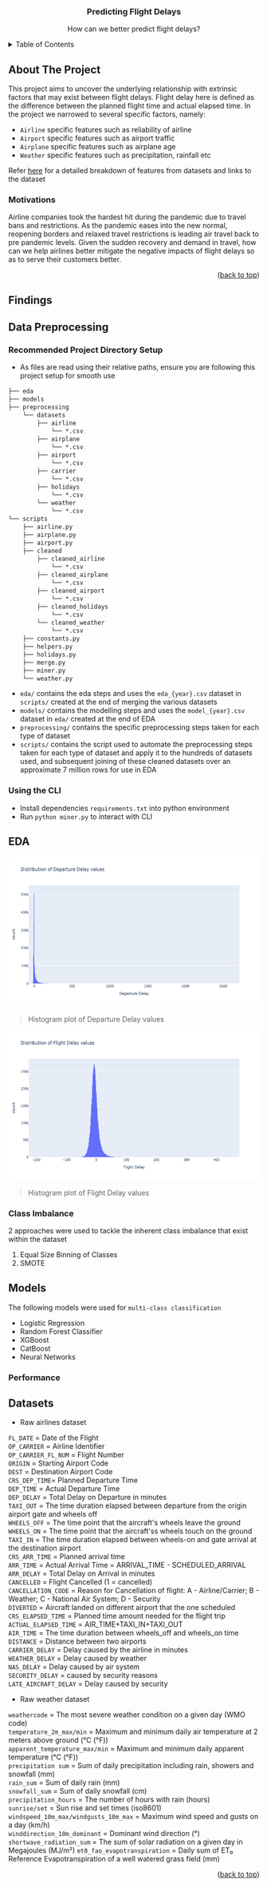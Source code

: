 <div id="top"></div>

<!-- PROJECT LOGO -->
<br />
<div align="center">
  <h3 align="center">Predicting Flight Delays</h3>

  <p align="center">
    How can we better predict flight delays?
  </p>
</div>



<!-- TABLE OF CONTENTS -->
<details>
  <summary>Table of Contents</summary>
  <ol>
    <li><a href="#about-the-project">About The Project</a></li>
    <li><a href="#findings">Findings</a></li>
    <li><a href="#eda">EDA</a></li>
    <li><a href="#models">Models</a></li>
    <li><a href="#datasets">Datasets</a></li>
  </ol>
</details>


## About The Project

This project aims to uncover the underlying relationship with extrinsic factors that may exist between flight delays. Flight delay here is defined as the difference between the planned flight time and actual elapsed time. In the project we narrowed to several specific factors, namely:
* `Airline` specific features such as reliability of airline
* `Airport` specific features such as airport traffic
* `Airplane` specific features such as airplane age
* `Weather` specific features such as precipitation, rainfall etc

Refer <a href="#datasets">here</a> for a detailed breakdown of features from datasets and links to the dataset

### Motivations
Airline companies took the hardest hit during the pandemic due to travel bans and restrictions. As the pandemic eases into the new normal, reopening borders and relaxed travel restrictions is leading air travel back to pre pandemic levels. Given the sudden recovery and demand in travel, how can we help airlines better mitigate the negative impacts of flight delays so as to serve their customers better.

<p align="right">(<a href="#top">back to top</a>)</p>


## Findings


## Data Preprocessing

### Recommended Project Directory Setup
* As files are read using their relative paths, ensure you are following this project setup for smooth use
```
├── eda
├── models
├── preprocessing
    └── datasets
        ├── airline
            └── *.csv
        ├── airplane
            └── *.csv
        ├── airport
            └── *.csv
        ├── carrier
            └── *.csv
        ├── holidays
            └── *.csv
        └── weather
            └── *.csv
└── scripts
    ├── airline.py
    ├── airplane.py
    ├── airport.py
    ├── cleaned
        ├── cleaned_airline
            └── *.csv
        ├── cleaned_airplane
            └── *.csv
        ├── cleaned_airport
            └── *.csv
        ├── cleaned_holidays
            └── *.csv
        └── cleaned_weather
            └── *.csv
    ├── constants.py
    ├── helpers.py
    ├── holidays.py
    ├── merge.py
    ├── miner.py
    └── weather.py
```

* `eda/` contains the eda steps and uses the `eda_{year}.csv` dataset in `scripts/` created at the end of merging the various datasets
* `models/` contains the modelling steps and uses the `model_{year}.csv` dataset in `eda/` created at the end of EDA
* `preprocessing/` contains the specific preprocessing steps taken for each type of dataset
* `scripts/` contains the script used to automate the preprocessing steps taken for each type of dataset and apply it to the hundreds of datasets used, and subsequent joining of these cleaned datasets over an approximate 7 million rows for use in EDA

### Using the CLI
* Install dependencies `requirements.txt` into python environment
* Run `python miner.py` to interact with CLI


## EDA
<img src='images/dep_delay.png' height=300>

> Histogram plot of Departure Delay values

<img src='images/flight_delay.png' height=300>

> Histogram plot of Flight Delay values


### Class Imbalance
2 approaches were used to tackle the inherent class imbalance that exist within the dataset
1. Equal Size Binning of Classes
2. SMOTE

## Models
The following models were used for `multi-class classification`
* Logistic Regression
* Random Forest Classifier
* XGBoost
* CatBoost
* Neural Networks

### Performance

## Datasets
* Raw airlines dataset

`FL_DATE` = Date of the Flight<br>
`OP_CARRIER` = Airline Identifier<br>
`OP_CARRIER_FL_NUM` = Flight Number<br>
`ORIGIN` = Starting Airport Code<br>
`DEST` = Destination Airport Code<br>
`CRS_DEP_TIME`= Planned Departure Time<br>
`DEP_TIME` = Actual Departure Time<br>
`DEP_DELAY` = Total Delay on Departure in minutes<br>
`TAXI_OUT` = The time duration elapsed between departure from the origin airport gate and wheels off<br>
`WHEELS_OFF` = The time point that the aircraft's wheels leave the ground<br>
`WHEELS_ON` = The time point that the aircraft'ss wheels touch on the ground<br>
`TAXI_IN` = The time duration elapsed between wheels-on and gate arrival at the destination airport<br>
`CRS_ARR_TIME` = Planned arrival time<br>
`ARR_TIME` = Actual Arrival Time = ARRIVAL_TIME - SCHEDULED_ARRIVAL<br>
`ARR_DELAY` = Total Delay on Arrival in minutes<br>
`CANCELLED` = Flight Cancelled (1 = cancelled)<br>
`CANCELLATION_CODE` = Reason for Cancellation of flight: A - Airline/Carrier; B - Weather; C - National Air System; D - Security<br>
`DIVERTED` = Aircraft landed on different airport that the one scheduled<br>
`CRS_ELAPSED_TIME` = Planned time amount needed for the flight trip<br>
`ACTUAL_ELAPSED_TIME` = AIR_TIME+TAXI_IN+TAXI_OUT<br>
`AIR_TIME` = The time duration between wheels_off and wheels_on time<br>
`DISTANCE` = Distance between two airports<br>
`CARRIER_DELAY` = Delay caused by the airline in minutes<br>
`WEATHER_DELAY` = Delay caused by weather<br>
`NAS_DELAY` = Delay caused by air system<br>
`SECURITY_DELAY` = caused by security reasons<br>
`LATE_AIRCRAFT_DELAY` = Delay caused by security<br>

* Raw weather dataset

`weathercode` = The most severe weather condition on a given day (WMO code)<br>
`temperature_2m_max/min` = Maximum and minimum daily air temperature at 2 meters above ground (°C (°F))<br>
`apparent_temperature_max/min` = Maximum and minimum daily apparent temperature (°C (°F))<br>
`precipitation sum` = Sum of daily precipitation including rain, showers and snowfall (mm)<br>
`rain_sum` = Sum of daily rain (mm)<br>
`snowfall_sum` = Sum of daily snowfall (cm)<br>
`precipitation_hours` = The number of hours with rain (hours)<br>
`sunrise/set` = Sun rise and set times (iso8601)<br>
`windspeed_10m_max/windgusts_10m_max` = Maximum wind speed and gusts on a day (km/h)<br>
`winddirection_10m_dominant` = Dominant wind direction (°)<br>
`shortwave_radiation_sum` = The sum of solar radiation on a given day in Megajoules (MJ/m²)
`et0_fao_evapotranspiration` = Daily sum of ET₀ Reference Evapotranspiration of a well watered grass field (mm)<br> 

<p align="right">(<a href="#top">back to top</a>)</p>
